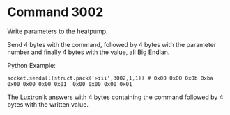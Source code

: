 # Command 3002

Write parameters to the heatpump.

Send 4 bytes with the command, followed by 4 bytes with the parameter number and finally 4 bytes with the value, all Big Endian.

Python Example:
```
socket.sendall(struct.pack('>iii',3002,1,1)) # 0x00 0x00 0x0b 0xba  0x00 0x00 0x00 0x01  0x00 0x00 0x00 0x01
```

The Luxtronik answers with 4 bytes containing the command followed by 4 bytes with the written value.
